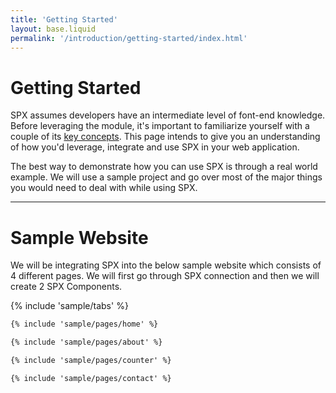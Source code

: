 ```yaml
---
title: 'Getting Started'
layout: base.liquid
permalink: '/introduction/getting-started/index.html'
---
```


# Getting Started

SPX assumes developers have an intermediate level of font-end knowledge. Before leveraging the module, it's important to familiarize yourself with a couple of its [key concepts](/introduction/key-concepts). This page intends to give you an understanding of how you'd leverage, integrate and use SPX in your web application.

The best way to demonstrate how you can use SPX is through a real world example. We will use a sample project and go over most of the major things you would need to deal with while using SPX.

---

# Sample Website

We will be integrating SPX into the below sample website which consists of 4 different pages. We will first go through SPX connection and then we will create 2 SPX Components.

<div spx-component="tabs">

{% include 'sample/tabs' %}

<div class="col-12 tab-content" spx-node="tabs.tab">

```html
{% include 'sample/pages/home' %}
```

</div>
<div class="col-12 tab-content d-none" spx-node="tabs.tab">

```html
{% include 'sample/pages/about' %}
```

</div>
<div class="col-12 tab-content d-none" spx-node="tabs.tab">

```html
{% include 'sample/pages/counter' %}
```

</div>
<div class="col-12 tab-content d-none" spx-node="tabs.tab">

```html
{% include 'sample/pages/contact' %}
```

</div>
</div>
